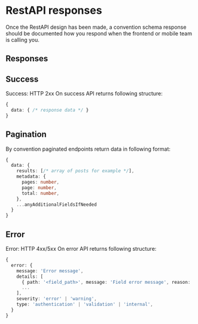 # RestAPI responses

Once the RestAPI design has been made, a convention schema response should be documented how you respond when the frontend or mobile team is calling you.

## Responses

## Success

Success: HTTP 2xx 
On success API returns following structure:
```ts
{
  data: { /* response data */ }
}
```

## Pagination

By convention paginated endpoints return data in following format:
```ts
{
  data: {
    results: [/* array of posts for example */],
    metadata: {
      pages: number,
      page: number,
      total: number,
    },
    ...anyAdditionalFieldsIfNeeded
  }
}
```

## Error

Error: HTTP 4xx/5xx 
On error API returns following structure:
```ts
{
  error: {
    message: 'Error message',
    details: [
      { path: '<field_path>', message: 'Field error message', reason: '<reasonCode>' },
      ...
    ],
    severity: 'error' | 'warning',
    type: 'authentication' | 'validation' | 'internal',
  }
}
```